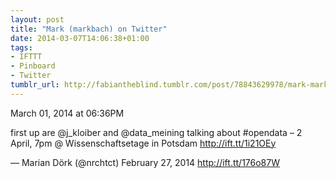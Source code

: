 ```yaml
---
layout: post
title: "Mark (markbach) on Twitter"
date: 2014-03-07T14:06:38+01:00
tags:
- IFTTT
- Pinboard
- Twitter
tumblr_url: http://fabiantheblind.tumblr.com/post/78843629978/mark-markbach-on-twitter
---
```

March 01, 2014 at 06:36PM


first up are @j_kloiber and @data_meining talking about #opendata – 2 April, 7pm @ Wissenschaftsetage in Potsdam http://ift.tt/1i21OEy

— Marian Dörk (@nrchtct) February 27, 2014
http://ift.tt/176o87W
